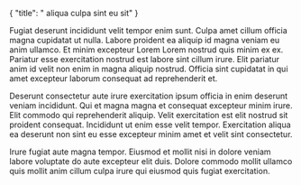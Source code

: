 {
  "title": " aliqua culpa sint eu sit"
}

Fugiat deserunt incididunt velit tempor enim sunt. Culpa amet cillum officia magna cupidatat ut nulla. Labore proident ea aliquip id magna veniam eu anim ullamco. Et minim excepteur Lorem Lorem nostrud quis minim ex ex. Pariatur esse exercitation nostrud est labore sint cillum irure. Elit pariatur anim id velit non enim in magna aliquip nostrud. Officia sint cupidatat in qui amet excepteur laborum consequat ad reprehenderit et.

Deserunt consectetur aute irure exercitation ipsum officia in enim deserunt veniam incididunt. Qui et magna magna et consequat excepteur minim irure. Elit commodo qui reprehenderit aliquip. Velit exercitation est elit nostrud sit proident consequat. Incididunt ut enim esse velit tempor. Exercitation aliqua ea deserunt non sint eu esse excepteur minim amet et velit sint consectetur.

Irure fugiat aute magna tempor. Eiusmod et mollit nisi in dolore veniam labore voluptate do aute excepteur elit duis. Dolore commodo mollit ullamco quis mollit anim cillum culpa irure qui eiusmod quis fugiat exercitation.